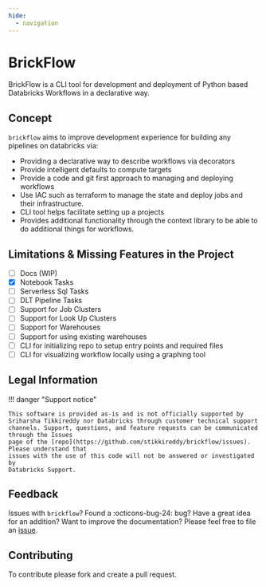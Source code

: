 ```yaml
---
hide:
  - navigation
---
```


# BrickFlow

BrickFlow is a CLI tool for development and deployment of Python based Databricks Workflows in a declarative way.

## Concept

`brickflow` aims to improve development experience for building any pipelines on databricks via:

- Providing a declarative way to describe workflows via decorators
- Provide intelligent defaults to compute targets
- Provide a code and git first approach to managing and deploying workflows
- Use IAC such as terraform to manage the state and deploy jobs and their infrastructure.
- CLI tool helps facilitate setting up a projects
- Provides additional functionality through the context library to be able to do additional things for workflows.

## Limitations & Missing Features in the Project

- [ ] Docs (WIP)
- [x] Notebook Tasks
- [ ] Serverless Sql Tasks
- [ ] DLT Pipeline Tasks
- [ ] Support for Job Clusters
- [ ] Support for Look Up Clusters
- [ ] Support for Warehouses
- [ ] Support for using existing warehouses
- [ ] CLI for initializing repo to setup entry points and required files
- [ ] CLI for visualizing workflow locally using a graphing tool

## Legal Information

!!! danger "Support notice"

    This software is provided as-is and is not officially supported by
    Sriharsha Tikkireddy nor Databricks through customer technical support channels. Support, questions, and feature requests can be communicated through the Issues
    page of the [repo](https://github.com/stikkireddy/brickflow/issues). Please understand that
    issues with the use of this code will not be answered or investigated by
    Databricks Support.

## Feedback

Issues with `brickflow`? Found a :octicons-bug-24: bug?
Have a great idea for an addition? Want to improve the documentation? Please feel
free to file an [issue](https://github.com/stikkireddy/brickflow/issues/new).

## Contributing

To contribute please fork and create a pull request.
